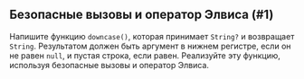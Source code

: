 ## Безопасные вызовы и оператор Элвиса (#1)

Напишите функцию `downcase()`, которая принимает `String?` и возвращает `String`. Результатом должен быть аргумент в нижнем регистре, если он не равен `null`, и пустая строка, если равен. Реализуйте эту функцию, используя безопасные вызовы и оператор Элвиса.